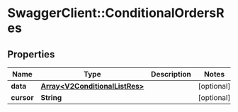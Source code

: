 # SwaggerClient::ConditionalOrdersRes

## Properties
Name | Type | Description | Notes
------------ | ------------- | ------------- | -------------
**data** | [**Array&lt;V2ConditionalListRes&gt;**](V2ConditionalListRes.md) |  | [optional] 
**cursor** | **String** |  | [optional] 


